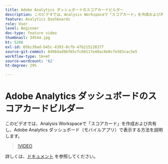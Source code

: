 ```yaml
---
title: Adobe Analytics ダッシュボードのスコアカードビルダー
description: このビデオでは、Analysis Workspaceで「スコアカード」を作成および共有し、Adobe Analytics ダッシュボード（モバイルアプリ）で表示する方法を説明します。
feature: Analytics Dashboards
role: User
level: Beginner
doc-type: feature video
thumbnail: 34544.jpg
kt: 5286
exl-id: 05bc39ad-b45c-4393-8cfb-47b215228377
source-git-commit: 84984ad9bf65cfc69117e40ac0e0cfe503cac5e5
workflow-type: tm+mt
source-wordcount: '62'
ht-degree: 29%

---
```


# Adobe Analytics ダッシュボードのスコアカードビルダー

このビデオでは、Analysis Workspaceで「スコアカード」を作成および共有し、Adobe Analytics ダッシュボード（モバイルアプリ）で表示する方法を説明します。

>[!VIDEO](https://video.tv.adobe.com/v/34544/?quality=12&learn=on)

詳しくは、[ドキュメント](https://experienceleague.adobe.com/docs/analytics/analyze/mobapp/home.html?lang=ja) を参照してください。

